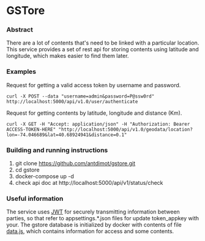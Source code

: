 # GSTore
### Abstract
There are a lot of contents that's need to be linked with a particular location. This service provides a set of rest api for storing contents using latitude and longitude, which makes easier to find them later.

### Examples
Request for getting a valid access token by username and password.

    curl -X POST --data "username=admin&password=P@ssw0rd" http://localhost:5000/api/v1.0/user/authenticate


Request for getting contents by latitude, longitude and distance (Km).

    curl -X GET -H "Accept: application/json" -H "Authorization: Bearer ACCESS-TOKEN-HERE" "http://localhost:5000/api/v1.0/geodata/location?lon=-74.046689&lat=40.68924941&distance=0.1"


### Building and running instructions
1. git clone https://github.com/antdimot/gstore.git
2. cd gstore
3. docker-compose up -d
4. check api doc at http://localhost:5000/api/v1/status/check


### Useful information
The service uses [JWT](https://en.wikipedia.org/wiki/JSON_Web_Token) for securely transmitting information between parties, so that refer to appsettings.*.json files for update token_appkey with your.
The gstore database is initialized by docker with contents of file [data.js](https://raw.githubusercontent.com/antdimot/gstore/master/src/db/data.js), which contains information for access and some contents.

